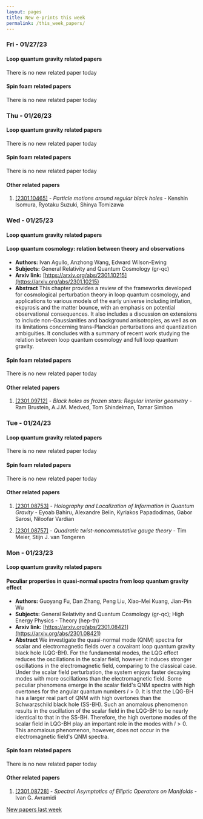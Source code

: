 ```yaml
---
layout: pages
title: New e-prints this week
permalink: /this_week_papers/
---
```




### Fri - 01/27/23

#### Loop quantum gravity related papers

There is no new related paper today 

#### Spin foam related papers

There is no new related paper today 

### Thu - 01/26/23

#### Loop quantum gravity related papers

There is no new related paper today 

#### Spin foam related papers

There is no new related paper today 



#### Other related papers

1. [[2301.10465]](https://arxiv.org/abs/2301.10465) - *Particle motions around regular black holes* - Kenshin Isomura, Ryotaku Suzuki, Shinya Tomizawa



### Wed - 01/25/23

#### Loop quantum gravity related papers

#### **Loop quantum cosmology: relation between theory and observations**
 - **Authors:** Ivan Agullo, Anzhong Wang, Edward Wilson-Ewing
 - **Subjects:** General Relativity and Quantum Cosmology (gr-qc)
 - **Arxiv link:** [https://arxiv.org/abs/2301.10215](https://arxiv.org/abs/2301.10215)
 - **Abstract**
 This chapter provides a review of the frameworks developed for cosmological perturbation theory in loop quantum cosmology, and applications to various models of the early universe including inflation, ekpyrosis and the matter bounce, with an emphasis on potential observational consequences. It also includes a discussion on extensions to include non-Gaussianities and background anisotropies, as well as on its limitations concerning trans-Planckian perturbations and quantization ambiguities. It concludes with a summary of recent work studying the relation between loop quantum cosmology and full loop quantum gravity. 

#### Spin foam related papers

There is no new related paper today 



#### Other related papers

1. [[2301.09712]](https://arxiv.org/abs/2301.09712) - *Black holes as frozen stars: Regular interior geometry* - Ram Brustein, A.J.M. Medved, Tom Shindelman, Tamar Simhon



### Tue - 01/24/23

#### Loop quantum gravity related papers

There is no new related paper today 

#### Spin foam related papers

There is no new related paper today 



#### Other related papers

1. [[2301.08753]](https://arxiv.org/abs/2301.08753) - *Holography and Localization of Information in Quantum Gravity* - Eyoab Bahiru, Alexandre Belin, Kyriakos Papadodimas, Gabor Sarosi, Niloofar Vardian

1. [[2301.08757]](https://arxiv.org/abs/2301.08757) - *Quadratic twist-noncommutative gauge theory* - Tim Meier, Stijn J. van Tongeren



### Mon - 01/23/23

#### Loop quantum gravity related papers

#### **Peculiar properties in quasi-normal spectra from loop quantum gravity  effect**
 - **Authors:** Guoyang Fu, Dan Zhang, Peng Liu, Xiao-Mei Kuang, Jian-Pin Wu
 - **Subjects:** General Relativity and Quantum Cosmology (gr-qc); High Energy Physics - Theory (hep-th)
 - **Arxiv link:** [https://arxiv.org/abs/2301.08421](https://arxiv.org/abs/2301.08421)
 - **Abstract**
 We investigate the quasi-normal mode (QNM) spectra for scalar and electromagnetic fields over a covairant loop quantum gravity black hole (LQG-BH). For the fundamental modes, the LQG effect reduces the oscillations in the scalar field, however it induces stronger oscillations in the electromagnetic field, comparing to the classical case. Under the scalar field perturbation, the system enjoys faster decaying modes with more oscillations than the electromagnetic field. Some peculiar phenomena emerge in the scalar field's QNM spectra with high overtones for the angular quantum numbers $l>0$. It is that the LQG-BH has a larger real part of QNM with high overtones than the Schwarzschild black hole (SS-BH). Such an anomalous phenomenon results in the oscillation of the scalar field in the LQG-BH to be nearly identical to that in the SS-BH. Therefore, the high overtone modes of the scalar field in LQG-BH play an important role in the modes with $l>0$. This anomalous phenomenon, however, does not occur in the electromagnetic field's QNM spectra. 

#### Spin foam related papers

There is no new related paper today 



#### Other related papers

1. [[2301.08728]](https://arxiv.org/abs/2301.08728) - *Spectral Asymptotics of Elliptic Operators on Manifolds* - Ivan G. Avramidi






[New papers last week]({{site.url}}/archived/weekly/pre-prints/2023/01/23/archived_weekly_papers.html)